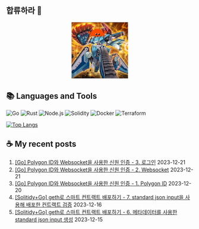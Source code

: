 ## 합류하라 🤝

<div align="center">
    <img src="https://github.com/piatoss3612/piatoss3612/blob/main/assets/main.png" alt="합류하라" width="30%" height="auto">
</div>

## 📚 Languages and Tools

![Go](https://img.shields.io/badge/Go-00ADD8?style=for-the-badge&logo=go&logoColor=white)
![Rust](https://img.shields.io/badge/Rust-000000?style=for-the-badge&logo=rust&logoColor=white)
![Node.js](https://img.shields.io/badge/Node.js-43853D?style=for-the-badge&logo=node.js&logoColor=white)
![Solidity](https://img.shields.io/badge/solidity-363636?style=for-the-badge&logo=solidity&logoColor=white)
![Docker](https://img.shields.io/badge/docker-%230db7ed.svg?style=for-the-badge&logo=docker&logoColor=white)
![Terraform](https://img.shields.io/badge/terraform-%235835CC.svg?style=for-the-badge&logo=terraform&logoColor=white)

[![Top Langs](https://github-readme-stats.vercel.app/api/top-langs/?username=piatoss3612&layout=compact)](https://github.com/piatoss3612/github-readme-stats)

## ☕ My recent posts

1. [[Go] Polygon ID와 Websocket을 사용한 신원 인증 - 3. 로그인](https://piatoss3612.tistory.com/78) 2023-12-21
2. [[Go] Polygon ID와 Websocket을 사용한 신원 인증 - 2. Websocket](https://piatoss3612.tistory.com/77) 2023-12-21
3. [[Go] Polygon ID와 Websocket을 사용한 신원 인증 - 1. Polygon ID](https://piatoss3612.tistory.com/76) 2023-12-20
4. [[Solitidy+Go] geth로 스마트 컨트랙트 배포하기 - 7. standard json input을 사용해 배포한 컨트랙트 검증](https://piatoss3612.tistory.com/75) 2023-12-16
5. [[Solitidy+Go] geth로 스마트 컨트랙트 배포하기 - 6. 메타데이터를 사용한 standard json input 생성](https://piatoss3612.tistory.com/74) 2023-12-15